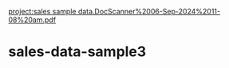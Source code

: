 
[project:sales sample data.DocScanner%2006-Sep-2024%2011-08%20am.pdf](https://github.com/Uthramariappan/sales-data-sample3/blob/main/DocScanner%2006-Sep-2024%2011-08%20am.pdf)
# sales-data-sample3
